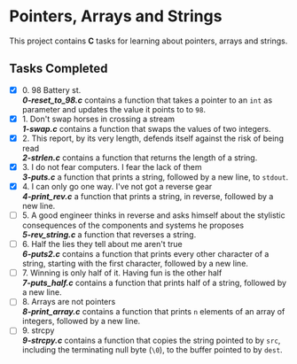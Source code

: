 # Pointers, Arrays and Strings

This project contains __C__ tasks for learning about pointers, arrays and strings.

## Tasks Completed

+ [x] 0\. 98 Battery st.<br/>_**0-reset_to_98.c**_ contains a function that takes a pointer to an `int` as parameter and updates the value it points to to `98`.
+ [x] 1\. Don't swap horses in crossing a stream<br/>_**1-swap.c**_ contains a function that swaps the values of two integers.
+ [x] 2\. This report, by its very length, defends itself against the risk of being read<br/>_**2-strlen.c**_ contains a function that returns the length of a string.
+ [x] 3\. I do not fear computers. I fear the lack of them<br/>_**3-puts.c**_ a function that prints a string, followed by a new line, to `stdout`.
+ [x] 4\. I can only go one way. I've not got a reverse gear<br/>_**4-print_rev.c**_ a function that prints a string, in reverse, followed by a new line.
+ [ ] 5\. A good engineer thinks in reverse and asks himself about the stylistic consequences of the components and systems he proposes<br/>_**5-rev_string.c**_ a function that reverses a string.
+ [ ] 6\. Half the lies they tell about me aren't true<br/>_**6-puts2.c**_ contains a function that prints every other character of a string, starting with the first character, followed by a new line.
+ [ ] 7\. Winning is only half of it. Having fun is the other half<br/>_**7-puts_half.c**_ contains a function that prints half of a string, followed by a new line.
+ [ ] 8\. Arrays are not pointers<br/>_**8-print_array.c**_ contains a function that prints `n` elements of an array of integers, followed by a new line.
+ [ ] 9\. strcpy<br/>_**9-strcpy.c**_ contains a function that copies the string pointed to by `src`, including the terminating null byte (`\0`), to the buffer pointed to by `dest`.
